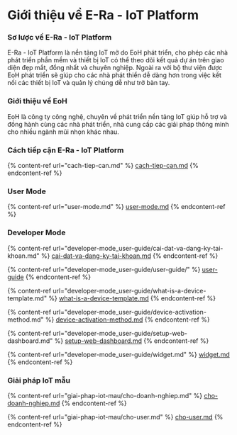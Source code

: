 # Giới thiệu về E-Ra - IoT Platform

### Sơ lược về E-Ra - IoT Platform

E-Ra - IoT Platform là nền tảng IoT mở do EoH phát triển, cho phép các nhà phát triển phần mềm và thiết bị IoT có thể theo dõi kết quả dự án trên giao diện đẹp mắt, đồng nhất và chuyên nghiệp. Ngoài ra với bộ thư viện được EoH phát triển sẽ giúp cho các nhà phát thiển dễ dàng hơn trong việc kết nối các thiết bị IoT và quản lý chúng dễ như trở bàn tay.

### Giới thiệu về EoH

EoH là công ty công nghệ, chuyên về phát triển nền tảng IoT giúp hỗ trợ và đồng hành cùng các nhà phát triển, nhà cung cấp các giải pháp thông minh cho nhiều ngành mũi nhọn khác nhau.

### Cách tiếp cận E-Ra - IoT Platform

{% content-ref url="cach-tiep-can.md" %}
[cach-tiep-can.md](cach-tiep-can.md)
{% endcontent-ref %}

### User Mode

{% content-ref url="user-mode.md" %}
[user-mode.md](user-mode.md)
{% endcontent-ref %}

### Developer Mode

{% content-ref url="developer-mode_user-guide/cai-dat-va-dang-ky-tai-khoan.md" %}
[cai-dat-va-dang-ky-tai-khoan.md](developer-mode\_user-guide/cai-dat-va-dang-ky-tai-khoan.md)
{% endcontent-ref %}

{% content-ref url="developer-mode_user-guide/user-guide/" %}
[user-guide](developer-mode\_user-guide/user-guide/)
{% endcontent-ref %}

{% content-ref url="developer-mode_user-guide/what-is-a-device-template.md" %}
[what-is-a-device-template.md](developer-mode\_user-guide/what-is-a-device-template.md)
{% endcontent-ref %}

{% content-ref url="developer-mode_user-guide/device-activation-method.md" %}
[device-activation-method.md](developer-mode\_user-guide/device-activation-method.md)
{% endcontent-ref %}

{% content-ref url="developer-mode_user-guide/setup-web-dashboard.md" %}
[setup-web-dashboard.md](developer-mode\_user-guide/setup-web-dashboard.md)
{% endcontent-ref %}

{% content-ref url="developer-mode_user-guide/widget.md" %}
[widget.md](developer-mode\_user-guide/widget.md)
{% endcontent-ref %}

### Giải pháp IoT mẫu

{% content-ref url="giai-phap-iot-mau/cho-doanh-nghiep.md" %}
[cho-doanh-nghiep.md](giai-phap-iot-mau/cho-doanh-nghiep.md)
{% endcontent-ref %}

{% content-ref url="giai-phap-iot-mau/cho-user.md" %}
[cho-user.md](giai-phap-iot-mau/cho-user.md)
{% endcontent-ref %}

